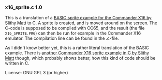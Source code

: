 ### x16_sprite.c 1.0

This is a translation of a [BASIC sprite example for the Commander X16 by Slithy Matt](https://github.com/SlithyMatt/x16-sprite/blob/master/sprite.bas) to C. A sprite is created, and is moved around on the screen.
The C-code is supposed to be compiled with CC65, and the result (the file `X16_SPRITE.PRG`) can then be run for example in the Commander X16 emulator. The compilation line can be found in the .c-file.

As I didn't know better yet, this is a rather literal translation of the BASIC example.
There is [another Commander X16 sprite example in C by Slithy Matt](https://github.com/SlithyMatt/x16-demo/blob/master/cc65-sprite/demo.c) though, which probably shows better, how this kind of code should be written in C.

License: GNU GPL 3 (or higher)
